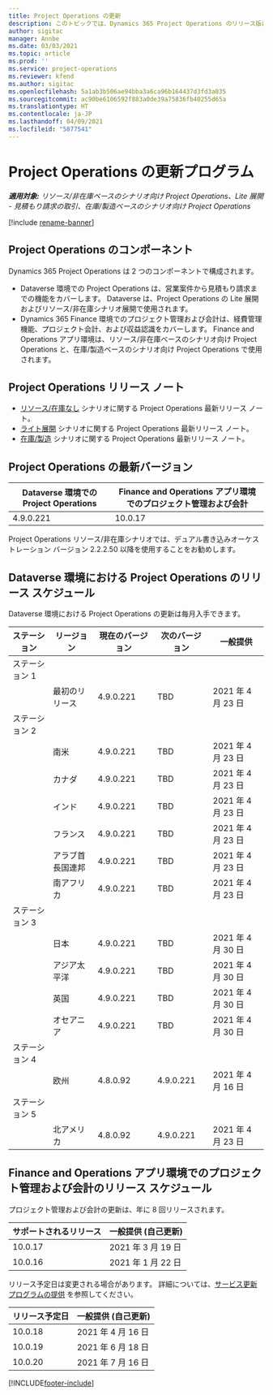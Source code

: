 ```yaml
---
title: Project Operations の更新
description: このトピックでは、Dynamics 365 Project Operations のリリース版について情報を提供します。
author: sigitac
manager: Annbe
ms.date: 03/03/2021
ms.topic: article
ms.prod: ''
ms.service: project-operations
ms.reviewer: kfend
ms.author: sigitac
ms.openlocfilehash: 5a1ab3b506ae94bba3a6ca96b164437d3fd3a035
ms.sourcegitcommit: ac90be6106592f883a0de39a75836fb40255d65a
ms.translationtype: HT
ms.contentlocale: ja-JP
ms.lasthandoff: 04/09/2021
ms.locfileid: "5877541"
---
```

# <a name="project-operations-updates"></a>Project Operations の更新プログラム

_**適用対象:** リソース/非在庫ベースのシナリオ向け Project Operations、Lite 展開 - 見積もり請求の取引、在庫/製造ベースのシナリオ向け Project Operations_

[!include [rename-banner](~/includes/cc-data-platform-banner.md)]

## <a name="project-operations-components"></a>Project Operations のコンポーネント

Dynamics 365 Project Operations は 2 つのコンポーネントで構成されます。

- Dataverse 環境での Project Operations は、営業案件から見積もり請求までの機能をカバーします。 Dataverse は、Project Operations の Lite 展開およびリソース/非在庫シナリオ展開で使用されます。
- Dynamics 365 Finance 環境でのプロジェクト管理および会計は、経費管理機能、プロジェクト会計、および収益認識をカバーします。 Finance and Operations アプリ環境は、リソース/非在庫ベースのシナリオ向け Project Operations と、在庫/製造ベースのシナリオ向け Project Operations で使用されます。

## <a name="project-operations-release-notes"></a>Project Operations リリース ノート
- [リソース/在庫なし](whats-new-apr-2021-resource-based.md) シナリオに関する Project Operations 最新リリース ノート。
- [ライト展開](../pro/whats-new/whats-new-apr-2021-lite.md) シナリオに関する Project Operations 最新リリース ノート。
- [在庫/製造](../prod-pma/whats-new/whats-new-mar-2021-stocked.md) シナリオに関する Project Operations 最新リリース ノート。

## <a name="project-operations-latest-version"></a>Project Operations の最新バージョン

| Dataverse 環境での Project Operations | Finance and Operations アプリ環境でのプロジェクト管理および会計 | 
| --- | --- |
| 4.9.0.221 | 10.0.17 |

Project Operations リソース/非在庫シナリオでは、デュアル書き込みオーケストレーション バージョン 2.2.2.50 以降を使用することをお勧めします。

## <a name="release-schedule-for-project-operations-on-dataverse-environment"></a>Dataverse 環境における Project Operations のリリース スケジュール

Dataverse 環境における Project Operations の更新は毎月入手できます。 

| ステーション   | リージョン        | 現在のバージョン | 次のバージョン | 一般提供 |
|-----------|---------------|-----------------|--------------|---------------------|
| ステーション 1 |   &nbsp;      |    &nbsp;       | &nbsp;       |      &nbsp;         |
|   &nbsp;  | 最初のリリース |  4.9.0.221       | TBD     | 2021 年 4 月 23 日           |
| ステーション 2 |   &nbsp;      |    &nbsp;       | &nbsp;       |      &nbsp;         |
|   &nbsp;  | 南米 |  4.9.0.221       | TBD     | 2021 年 4 月 23 日           |
|    &nbsp; | カナダ        |  4.9.0.221       | TBD     | 2021 年 4 月 23 日           |
|   &nbsp;  | インド         |  4.9.0.221       | TBD     | 2021 年 4 月 23 日           |
|   &nbsp;  | フランス         |  4.9.0.221       | TBD     | 2021 年 4 月 23 日           |
|   &nbsp;  | アラブ首長国連邦         |  4.9.0.221       | TBD     | 2021 年 4 月 23 日           |
|   &nbsp;  | 南アフリカ         |  4.9.0.221       | TBD     | 2021 年 4 月 23 日           |
| ステーション 3  |      &nbsp;   |     &nbsp;      |     &nbsp;   |      &nbsp;         |
|   &nbsp;  | 日本         |  4.9.0.221       | TBD     | 2021 年 4 月 30 日           |
|   &nbsp;  | アジア太平洋  |  4.9.0.221       | TBD     | 2021 年 4 月 30 日           |
|   &nbsp;  | 英国 |  4.9.0.221       | TBD     | 2021 年 4 月 30 日           |
|   &nbsp;  | オセアニア       |  4.9.0.221       | TBD     | 2021 年 4 月 30 日           |
| ステーション 4 |     &nbsp;    |     &nbsp;      |     &nbsp;   |      &nbsp;         |
|   &nbsp;  | 欧州        |  4.8.0.92       | 4.9.0.221     | 2021 年 4 月 16 日           |
| ステーション 5 |     &nbsp;    |     &nbsp;      |     &nbsp;   |      &nbsp;         |
|   &nbsp;  | 北アメリカ |  4.8.0.92       | 4.9.0.221     | 2021 年 4 月 23 日           |

## <a name="release-schedule-for-project-management-and-accounting-in-the-finance-and-operations-apps-environment"></a>Finance and Operations アプリ環境でのプロジェクト管理および会計のリリース スケジュール

プロジェクト管理および会計の更新は、年に 8 回リリースされます。

| サポートされるリリース | 一般提供 (自己更新) |
| --- | --- |
| 10.0.17 | 2021 年 3 月 19 日 |
| 10.0.16 | 2021 年 1 月 22 日 |


リリース予定日は変更される場合があります。 詳細については、[サービス更新プログラムの提供](https://docs.microsoft.com/dynamics365/fin-ops-core/fin-ops/get-started/public-preview-releases?toc=/dynamics365/finance/toc.json) を参照してください。

| リリース予定日 | 一般提供 (自己更新) |
| --- | --- |
| 10.0.18 | 2021 年 4 月 16 日 |
| 10.0.19 | 2021 年 6 月 18 日 |
| 10.0.20 | 2021 年 7 月 16 日 |


[!INCLUDE[footer-include](../includes/footer-banner.md)]
